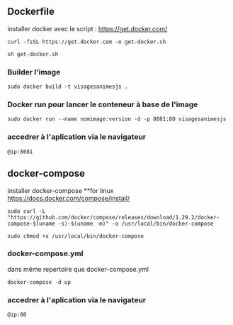 ## Dockerfile
installer docker avec le script : https://get.docker.com/

```curl -fsSL https://get.docker.com -o get-docker.sh```

```sh get-docker.sh```

### Builder l'image
```sudo docker build -t visagesanimesjs .```
### Docker run pour lancer le conteneur à base de l'image

```sudo docker run --name nomimage:version -d -p 8081:80 visagesanimesjs```
### accedrer à l'aplication via le navigateur
```@ip:8081``` 


## docker-compose
installer docker-compose **for linux https://docs.docker.com/compose/install/

```sudo curl -L "https://github.com/docker/compose/releases/download/1.29.2/docker-compose-$(uname -s)-$(uname -m)" -o /usr/local/bin/docker-compose```

```sudo chmod +x /usr/local/bin/docker-compose```
### docker-compose.yml
dans même repertoire que docker-compose.yml

```docker-compose -d up```
### accedrer à l'aplication via le navigateur
```@ip:80```